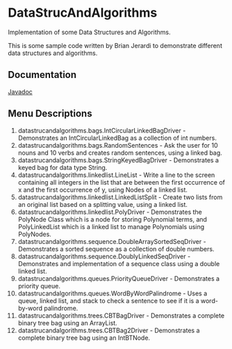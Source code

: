 DataStrucAndAlgorithms
======================

Implementation of some Data Structures and Algorithms.

This is some sample code written by Brian Jerardi to demonstrate different 
data structures and algorithms.


Documentation
-------------
[Javadoc](http://brianjerardi.github.com/DataStrucAndAlgorithms/ "Javadoc") 


Menu Descriptions
-----------------

1. datastrucandalgorithms.bags.IntCircularLinkedBagDriver - 
    Demonstrates an IntCircularLinkedBag as a collection of int numbers.
2. datastrucandalgorithms.bags.RandomSentences - 
    Ask the user for 10 nouns and 10 verbs and creates random sentences, 
    using a linked bag.
3. datastrucandalgorithms.bags.StringKeyedBagDriver - 
    Demonstrates a keyed bag for data type String.
4. datastrucandalgorithms.linkedlist.LineList - 
    Write a line to the screen containing all integers in the list that are 
    between the first occurrence of x and the first occurrence of y,
    using Nodes of a linked list.
5. datastrucandalgorithms.linkedlist.LinkedListSplit - 
    Create two lists from an original list based on a splitting value,
    using a linked list.
6. datastrucandalgorithms.linkedlist.PolyDriver - 
    Demonstrates the PolyNode Class which is a node for storing 
    Polynomial terms, and PolyLinkedList which is a linked list 
    to manage Polynomials using PolyNodes.
7. datastrucandalgorithms.sequence.DoubleArraySortedSeqDriver - 
    Demonstrates a sorted sequence as a collection of double numbers.
8. datastrucandalgorithms.sequence.DoublyLinkedSeqDriver - 
    Demonstrates and implementation of a sequence class 
    using a double linked list.
9. datastrucandalgorithms.queues.PriorityQueueDriver - 
    Demonstrates a priority queue.
10. datastrucandalgorithms.queues.WordByWordPalindrome - 
    Uses a queue, linked list, and stack 
    to check a sentence to see if it is a word-by-word palindrome.
11. datastrucandalgorithms.trees.CBTBagDriver - 
    Demonstrates a complete binary tree bag using an ArrayList.
12. datastrucandalgorithms.trees.CBTBag2Driver - 
    Demonstrates a complete binary tree bag using an IntBTNode.